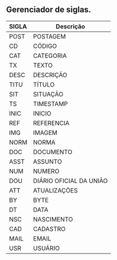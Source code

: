 ## Gerenciador de siglas.
 | SIGLA | Descrição                     |
 | :---------- | ----------------------------- |
 | POST         | POSTAGEM           |
 | CD         | CÓDIGO |
 | CAT        | CATEGORIA               |
 | TX | TEXTO  |
 | DESC | DESCRIÇÃO  |
 | TITU | TÍTULO |
 | SIT | SITUAÇÃO |
 | TS | TIMESTAMP |
 | INIC | INICIO |
 | REF | REFERENCIA |
 | IMG | IMAGEM |
 | NORM | NORMA |
 | DOC | DOCUMENTO |
 | ASST | ASSUNTO |
 | NUM | NUMERO |
 | DOU | DIÁRIO OFICIAL DA UNIÃO |
 | ATT | ATUALIZAÇÕES |
 | BY | BYTE |
 | DT | DATA |
 | NSC | NASCIMENTO |
 | CAD | CADASTRO |
 | MAIL | EMAIL |
 | USR | USUÁRIO |
